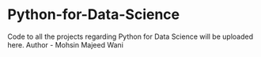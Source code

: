 # Python-for-Data-Science
Code to all the projects regarding Python for Data Science will be uploaded here.
Author - Mohsin Majeed Wani
